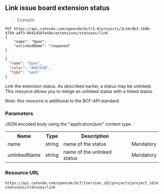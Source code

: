 ## Link issue board extension status

> Example

```http
PUT https://api.catenda.com/opencde/bcf/3.0/projects/3c34c9b3-1b9b-4750-a4f3-0641d58fe48e/extensions/statuses/link
{
    "name": "Open",
    "unlinkedName": "reopened"
}
```

```json
{
  "name": "Open",
  "color": "#DD7E6B",
  "type": "open"
}
```

Link the extension status. As described earlier, a status may be unlinked. This resource allows you to merge an unlinked status with a linked status.

Note: this resource is additional to the BCF-API standard.

### Parameters

JSON encoded body using the "application/json" content type.

<table class="table">
    <tr><th>Name</th><th>Type</th><th>Description</th><th></th></tr>
    <tr>
        <td>name</td>
        <td>string</td>
        <td>name of the status</td>
        <td>Mandatory</td>
    </tr>
    <tr>
        <td>unlinkedName</td>
        <td>string</td>
        <td>name of the unlinked status</td>
        <td>Mandatory</td>
    </tr>
</table>

### Resource URL

`https://api.catenda.com/opencde/bcf/{version_id}/projects/project_id/extensions/statuses/link`
